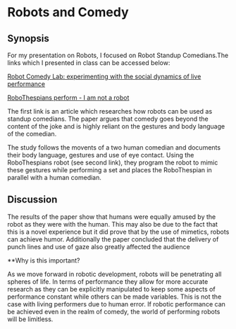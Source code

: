 # Robots and Comedy

## Synopsis
For my presentation on Robots, I focused on Robot Standup Comedians.The links which I presented in class can be accessed below:

[Robot Comedy Lab: experimenting with the social dynamics of live performance](https://www.ncbi.nlm.nih.gov/pmc/articles/PMC4548079/)

[RoboThespians perform - I am not a robot](https://www.youtube.com/watch?v=CycD3e7UaDM)

The first link is an article which researches how robots can be used as standup comedians. 
The paper argues that comedy goes beyond the content of the joke and is highly reliant on the gestures and body language of the comedian.

The study follows the movents of a two human comedian and documents their body language, gestures and use of eye contact. 
Using the RoboThespians robot (see second link), they program the robot to mimic these gestures while performing a set and places the RoboThespian in parallel with a human comedian.

## Discussion

The results of the paper show that humans were equally amused by the robot as they were with the human. 
This may also be due to the fact that this is a novel experience but it did prove that by the use of mimetics, robots can achieve humor.
Additionally the paper concluded that the delivery of punch lines and use of gaze also greatly affected the audience

**Why is this important?

As we move forward in robotic development, robots will be penetrating all spheres of life. In terms of performance they allow for more accurate research as they can be explicitly manipulated to keep some aspects of performance constant while others can be made variables. This is not the case with living performers due to human error. If robotic performance can be achieved even in the realm of comedy, the world of performing robots will be limitless.
